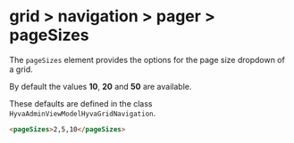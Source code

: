 # grid > navigation > pager > pageSizes

The `pageSizes` element provides the options for the page size dropdown of a grid.

By default the values **10**, **20** and **50** are available.

These defaults are defined in the class `HyvaAdminViewModelHyvaGridNavigation`.

```html
<pageSizes>2,5,10</pageSizes>
```

